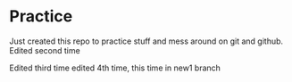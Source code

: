 # Practice
Just created this repo to practice stuff and mess around on git and github.
Edited second time

Edited third time
edited 4th time, this time in new1 branch

